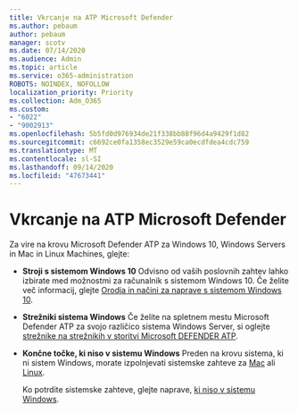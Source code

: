```yaml
---
title: Vkrcanje na ATP Microsoft Defender
ms.author: pebaum
author: pebaum
manager: scotv
ms.date: 07/14/2020
ms.audience: Admin
ms.topic: article
ms.service: o365-administration
ROBOTS: NOINDEX, NOFOLLOW
localization_priority: Priority
ms.collection: Adm_O365
ms.custom:
- "6022"
- "9002913"
ms.openlocfilehash: 5b5fd0d976934de21f338bb88f96d4a9429f1d82
ms.sourcegitcommit: c6692ce0fa1358ec3529e59ca0ecdfdea4cdc759
ms.translationtype: MT
ms.contentlocale: sl-SI
ms.lasthandoff: 09/14/2020
ms.locfileid: "47673441"
---
```

# <a name="onboarding-microsoft-defender-atp"></a>Vkrcanje na ATP Microsoft Defender

Za vire na krovu Microsoft Defender ATP za Windows 10, Windows Servers in Mac in Linux Machines, glejte: 

- **Stroji s sistemom Windows 10** Odvisno od vaših poslovnih zahtev lahko izbirate med možnostmi za računalnik s sistemom Windows 10. Če želite več informacij, glejte [Orodja in načini za naprave s sistemom Windows 10](https://docs.microsoft.com/windows/security/threat-protection/microsoft-defender-atp/configure-endpoints). 

- **Strežniki sistema Windows** Če želite na spletnem mestu Microsoft Defender ATP za svojo različico sistema Windows Server, si oglejte [strežnike na strežnikih v storitvi Microsoft DEFENDER ATP](https://docs.microsoft.com/windows/security/threat-protection/microsoft-defender-atp/configure-server-endpoints).

- **Končne točke, ki niso v sistemu Windows**  Preden na krovu sistema, ki ni sistem Windows, morate izpolnjevati sistemske zahteve za [Mac](https://docs.microsoft.com/windows/security/threat-protection/microsoft-defender-atp/microsoft-defender-atp-mac#system-requirements) ali [Linux](https://docs.microsoft.com/windows/security/threat-protection/microsoft-defender-atp/microsoft-defender-atp-linux#system-requirements).

    Ko potrdite sistemske zahteve, glejte naprave, [ki niso v sistemu Windows](https://docs.microsoft.com/windows/security/threat-protection/microsoft-defender-atp/configure-endpoints-non-windows#onboarding-non-windows-machines).